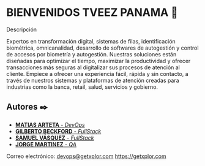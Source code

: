# BIENVENIDOS TVEEZ PANAMA 👋

Descripción

Expertos en transformación digital, sistemas de filas, identificación biométrica, omnicanalidad, desarrollo de softwares de autogestión y control de accesos por biometría y autogestión. 
Nuestras soluciones están diseñadas para optimizar el tiempo, maximizar la productividad y ofrecer transacciones más seguras al digitalizar sus procesos de atención al cliente. Empiece a ofrecer una experiencia fácil, rápida y sin contacto, a través de nuestros sistemas y plataformas de atención creadas para industrias como la banca, retail, salud, servicios y gobierno.

## Autores ✒️
* [**MATIAS ARTETA** - *DevOps*](https://github.com/matiasxplor)
* [**GILBERTO BECKFORD** - *FullStack*](https://github.com/GbeckXplor)
* [**SAMUEL VÁSQUEZ** - *FullStack*](https://github.com/samyr0722)
* [**JORGE MARTINEZ** - *QA*](https://github.com/jorgermp28)

Correo electrónico: devops@getxplor.com
https://getxplor.com
